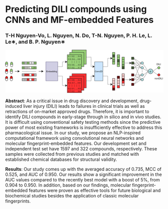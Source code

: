 # Predicting DILI compounds using CNNs and MF-embedded Features
### T-H Nguyen-Vo, L. Nguyen, N. Do, T-N. Nguyen, P. H. Le, L. Le∗, and B. P. Nguyen∗

![alt text](https://github.com/mldlproject/2020-DILI-CNN-MFE/blob/master/FP2VEC_DILI-Graphical_abstract.jpg)

**Abstract**: As a critical issue in drug discovery and development, drug-induced liver injury (DILI) leads to failures in 
clinical trials as well as retractions of on-market approved drugs. Therefore, it is important to identify DILI compounds in 
early-stage through in silico and in vivo studies. It is difficult using conventional safety testing methods since the predictive 
power of most existing frameworks is insufficiently effective to address this pharmacological issue. In our study, we propose an 
NLP-inspired computational framework using convolutional neural networks and molecular fingerprint-embedded features. Our development 
set and independent test set have 1597 and 322 compounds, respectively. These samples were collected from previous studies and matched 
with established chemical databases for structural validity.

**Results**: Our study comes up with the averaged accuracy of 0.735, MCC of 0.525, and AUC of 0.950. Our results show a significant 
improvement in the AUC values compared to the recently best model with a boost of 5%, from 0.904 to 0.950. In addition, based on our 
findings, molecular fingerprint-embedded features were proven as effective tools for future biological and biochemical studies besides 
the application of classic molecular fingerprints.
